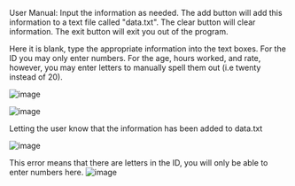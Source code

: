 User Manual:
Input the information as needed. The add button will add this information to a text file called "data.txt". The clear button will clear information. The exit button will exit you out of the program.

Here it is blank, type the appropriate information into the text boxes. For the ID you may only enter numbers. For the age, hours worked, and rate, however, you may enter letters to manually spell them out (i.e twenty instead of 20).

![image](https://user-images.githubusercontent.com/114167189/204422846-30ef9df5-ad82-48ea-8c62-285440e00ec6.png)

![image](https://user-images.githubusercontent.com/114167189/204423011-070b0ff3-b5b4-4114-8480-8f450ea48822.png)

Letting the user know that the information has been added to data.txt

![image](https://user-images.githubusercontent.com/114167189/204423022-87678b1a-83cd-4ef6-ab8d-c220252b2ca9.png)

This error means that there are letters in the ID, you will only be able to enter numbers here.
![image](https://user-images.githubusercontent.com/114167189/204607017-e87a9f1d-a33c-45ef-9988-eeaa6a32d656.png)

